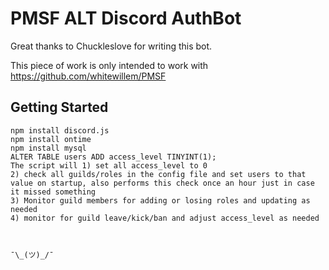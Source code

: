 # PMSF ALT Discord AuthBot

Great thanks to Chuckleslove for writing this bot.

This piece of work is only intended to work with https://github.com/whitewillem/PMSF

## Getting Started

```
npm install discord.js
npm install ontime
npm install mysql
ALTER TABLE users ADD access_level TINYINT(1);
The script will 1) set all access_level to 0
2) check all guilds/roles in the config file and set users to that value on startup, also performs this check once an hour just in case it missed something
3) Monitor guild members for adding or losing roles and updating as needed
4) monitor for guild leave/kick/ban and adjust access_level as needed



¯\_(ツ)_/¯
```
